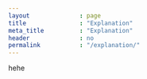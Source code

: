 ```yaml
---
layout              : page
title               : "Explanation"
meta_title          : "Explanation"
header              : no
permalink           : "/explanation/"
---
```

hehe
